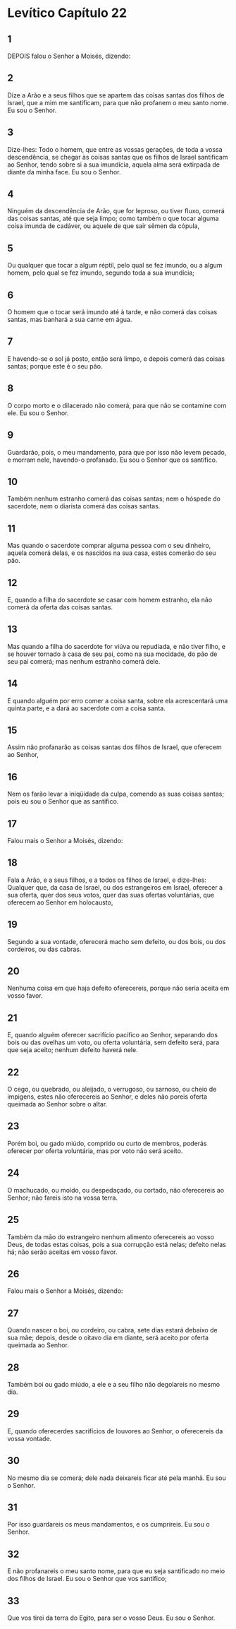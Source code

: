 # Levítico Capítulo 22

## 1
DEPOIS falou o Senhor a Moisés, dizendo:

## 2
Dize a Arão e a seus filhos que se apartem das coisas santas dos filhos de Israel, que a mim me santificam, para que não profanem o meu santo nome. Eu sou o Senhor.

## 3
Dize-lhes: Todo o homem, que entre as vossas gerações, de toda a vossa descendência, se chegar às coisas santas que os filhos de Israel santificam ao Senhor, tendo sobre si a sua imundícia, aquela alma será extirpada de diante da minha face. Eu sou o Senhor.

## 4
Ninguém da descendência de Arão, que for leproso, ou tiver fluxo, comerá das coisas santas, até que seja limpo; como também o que tocar alguma coisa imunda de cadáver, ou aquele de que sair sêmen da cópula,

## 5
Ou qualquer que tocar a algum réptil, pelo qual se fez imundo, ou a algum homem, pelo qual se fez imundo, segundo toda a sua imundícia;

## 6
O homem que o tocar será imundo até à tarde, e não comerá das coisas santas, mas banhará a sua carne em água.

## 7
E havendo-se o sol já posto, então será limpo, e depois comerá das coisas santas; porque este é o seu pão.

## 8
O corpo morto e o dilacerado não comerá, para que não se contamine com ele. Eu sou o Senhor.

## 9
Guardarão, pois, o meu mandamento, para que por isso não levem pecado, e morram nele, havendo-o profanado. Eu sou o Senhor que os santifico.

## 10
Também nenhum estranho comerá das coisas santas; nem o hóspede do sacerdote, nem o diarista comerá das coisas santas.

## 11
Mas quando o sacerdote comprar alguma pessoa com o seu dinheiro, aquela comerá delas, e os nascidos na sua casa, estes comerão do seu pão.

## 12
E, quando a filha do sacerdote se casar com homem estranho, ela não comerá da oferta das coisas santas.

## 13
Mas quando a filha do sacerdote for viúva ou repudiada, e não tiver filho, e se houver tornado à casa de seu pai, como na sua mocidade, do pão de seu pai comerá; mas nenhum estranho comerá dele.

## 14
E quando alguém por erro comer a coisa santa, sobre ela acrescentará uma quinta parte, e a dará ao sacerdote com a coisa santa.

## 15
Assim não profanarão as coisas santas dos filhos de Israel, que oferecem ao Senhor,

## 16
Nem os farão levar a iniqüidade da culpa, comendo as suas coisas santas; pois eu sou o Senhor que as santifico.

## 17
Falou mais o Senhor a Moisés, dizendo:

## 18
Fala a Arão, e a seus filhos, e a todos os filhos de Israel, e dize-lhes: Qualquer que, da casa de Israel, ou dos estrangeiros em Israel, oferecer a sua oferta, quer dos seus votos, quer das suas ofertas voluntárias, que oferecem ao Senhor em holocausto,

## 19
Segundo a sua vontade, oferecerá macho sem defeito, ou dos bois, ou dos cordeiros, ou das cabras.

## 20
Nenhuma coisa em que haja defeito oferecereis, porque não seria aceita em vosso favor.

## 21
E, quando alguém oferecer sacrifício pacífico ao Senhor, separando dos bois ou das ovelhas um voto, ou oferta voluntária, sem defeito será, para que seja aceito; nenhum defeito haverá nele.

## 22
O cego, ou quebrado, ou aleijado, o verrugoso, ou sarnoso, ou cheio de impigens, estes não oferecereis ao Senhor, e deles não poreis oferta queimada ao Senhor sobre o altar.

## 23
Porém boi, ou gado miúdo, comprido ou curto de membros, poderás oferecer por oferta voluntária, mas por voto não será aceito.

## 24
O machucado, ou moído, ou despedaçado, ou cortado, não oferecereis ao Senhor; não fareis isto na vossa terra.

## 25
Também da mão do estrangeiro nenhum alimento oferecereis ao vosso Deus, de todas estas coisas, pois a sua corrupção está nelas; defeito nelas há; não serão aceitas em vosso favor.

## 26
Falou mais o Senhor a Moisés, dizendo:

## 27
Quando nascer o boi, ou cordeiro, ou cabra, sete dias estará debaixo de sua mãe; depois, desde o oitavo dia em diante, será aceito por oferta queimada ao Senhor.

## 28
Também boi ou gado miúdo, a ele e a seu filho não degolareis no mesmo dia.

## 29
E, quando oferecerdes sacrifícios de louvores ao Senhor, o oferecereis da vossa vontade.

## 30
No mesmo dia se comerá; dele nada deixareis ficar até pela manhã. Eu sou o Senhor.

## 31
Por isso guardareis os meus mandamentos, e os cumprireis. Eu sou o Senhor.

## 32
E não profanareis o meu santo nome, para que eu seja santificado no meio dos filhos de Israel. Eu sou o Senhor que vos santifico;

## 33
Que vos tirei da terra do Egito, para ser o vosso Deus. Eu sou o Senhor.

